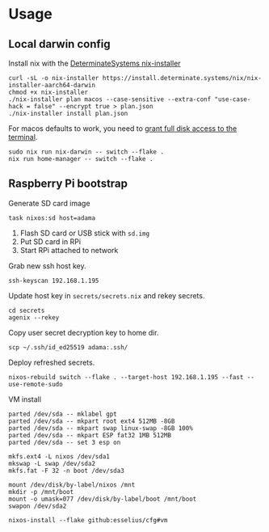 # Usage

## Local darwin config

Install nix with the [DeterminateSystems nix-installer](https://github.com/DeterminateSystems/nix-installer)

```shell
curl -sL -o nix-installer https://install.determinate.systems/nix/nix-installer-aarch64-darwin
chmod +x nix-installer
./nix-installer plan macos --case-sensitive --extra-conf "use-case-hack = false" --encrypt true > plan.json
./nix-installer install plan.json
```

For macos defaults to work, you need to [grant full disk access to the terminal](https://www.alfredapp.com/help/troubleshooting/indexing/terminal-full-disk-access/).

```shell
sudo nix run nix-darwin -- switch --flake .
nix run home-manager -- switch --flake .
```

## Raspberry Pi bootstrap

Generate SD card image

```shell
task nixos:sd host=adama
```

1. Flash SD card or USB stick with `sd.img`
2. Put SD card in RPi
3. Start RPi attached to network

Grab new ssh host key.

```shell
ssh-keyscan 192.168.1.195
```

Update host key in `secrets/secrets.nix` and rekey secrets.

```shell
cd secrets
agenix --rekey
```

Copy user secret decryption key to home dir.

```shell
scp ~/.ssh/id_ed25519 adama:.ssh/
```

Deploy refreshed secrets.

```shell
nixos-rebuild switch --flake . --target-host 192.168.1.195 --fast --use-remote-sudo
```

VM install

```shell
parted /dev/sda -- mklabel gpt
parted /dev/sda -- mkpart root ext4 512MB -8GB
parted /dev/sda -- mkpart swap linux-swap -8GB 100%
parted /dev/sda -- mkpart ESP fat32 1MB 512MB
parted /dev/sda -- set 3 esp on

mkfs.ext4 -L nixos /dev/sda1
mkswap -L swap /dev/sda2
mkfs.fat -F 32 -n boot /dev/sda3

mount /dev/disk/by-label/nixos /mnt
mkdir -p /mnt/boot
mount -o umask=077 /dev/disk/by-label/boot /mnt/boot
swapon /dev/sda2

nixos-install --flake github:esselius/cfg#vm
```
